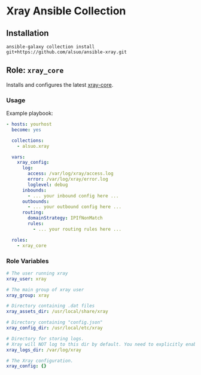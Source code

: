 # Xray Ansible Collection

## Installation

```shell
ansible-galaxy collection install git+https://github.com/alsuo/ansible-xray.git
```

## Role: `xray_core`

Installs and configures the latest [xray-core](https://github.com/XTLS/Xray-core).

### Usage

Example playbook:

```yaml
- hosts: yourhost
  become: yes

  collections:
    - alsuo.xray

  vars:
    xray_config:
      log:
        access: /var/log/xray/access.log
        error: /var/log/xray/error.log
        loglevel: debug
      inbounds:
        - ... your inbound config here ...
      outbounds:
        - ... your outbound config here ...
      routing:
        domainStrategy: IPIfNonMatch
        rules:
          - ... your routing rules here ...

  roles:
    - xray_core
```

### Role Variables

```yaml
# The user running xray
xray_user: xray

# The main group of xray user
xray_group: xray

# Directory containing .dat files
xray_assets_dir: /usr/local/share/xray

# Directory containing "config.json"
xray_config_dir: /usr/local/etc/xray

# Directory for storing logs.
# Xray will NOT log to this dir by default. You need to explicitly enable and configure logging (in config.json).
xray_logs_dir: /var/log/xray

# The Xray configuration.
xray_config: {}
```
